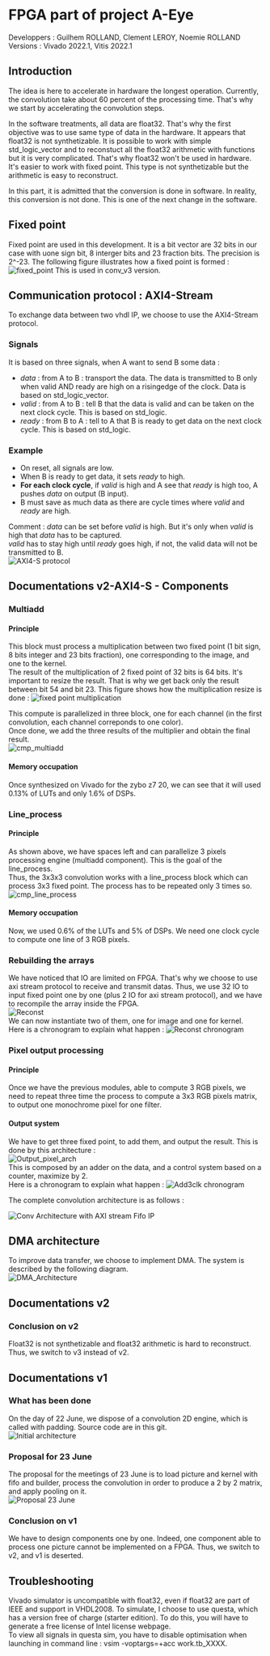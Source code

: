 # FPGA part of project A-Eye
Developpers : Guilhem ROLLAND, Clement LEROY, Noemie ROLLAND  
Versions : Vivado 2022.1, Vitis 2022.1  

## Introduction  
The idea is here to accelerate in hardware the longest operation. Currently, the convolution take about 60 percent of the processing time. That's why we start by accelerating the convolution steps.  

In the software treatments, all data are float32. That's why the first objective was to use same type of data in the hardware. It appears that float32 is not synthetizable. It is possible to work with simple std_logic_vector and to reconstuct all the float32 arithmetic with functions but it is very complicated. That's why float32 won't be used in hardware.
It's easier to work with fixed point. This type is not synthetizable but the arithmetic is easy to reconstruct.  

In this part, it is admitted that the conversion is done in software. In reality, this conversion is not done. This is one of the next change in the software.

## Fixed point
Fixed point are used in this development. It is a bit vector are 32 bits in our case with uone sign bit, 8 interger bits and 23 fraction bits. The precision is 2^-23.
The following figure illustrates how a fixed point is formed :  
![fixed_point](./diagrams/out/archi_v2/fixed_point.png)
This is used in conv_v3 version.  



## Communication protocol : AXI4-Stream 
To exchange data between two vhdl IP, we choose to use the AXI4-Stream protocol.  
### Signals
It is based on three signals, when A want to send B some data :  
- *data* : from A to B : transport the data. The data is transmitted to B only when valid AND ready are high on a risingedge of the clock. Data is based on std_logic_vector.
- *valid* : from A to B : tell B that the data is valid and can be taken on the next clock cycle. This is based on std_logic.
- *ready* : from B to A : tell to A that B is ready to get data on the next clock cycle. This is based on std_logic.  
### Example
- On reset, all signals are low.  
- When B is ready to get data, it sets *ready* to high.
- **For each clock cycle**, if *valid* is high and A see that *ready* is high too, A pushes *data* on output (B input).  
- B must save as much data as there are cycle times where *valid* and *ready* are high.  

Comment : *data* can be set before *valid* is high. But it's only when *valid* is high that *data* has to be captured.  
*valid* has to stay high until *ready* goes high, if not, the valid data will not be transmitted to B.  
![AXI4-S protocol](./diagrams/out/archi_v2/AXI4-S.png)

## Documentations v2-AXI4-S - Components  

### Multiadd  
#### Principle  
This block must process a multiplication between two fixed point (1 bit sign, 8 bits integer and 23 bits fraction), one corresponding to the image, and one to the kernel.  
The result of the multiplication of 2 fixed point of 32 bits is 64 bits. It's important to resize the result. That is why we get back only the result between bit 54 and bit 23.
This figure shows how the multiplication resize is done :
![fixed point multiplication](./diagrams/out/archi_v2/fixed_point_multiplication.png)

This compute is parallelized in three block, one for each channel (in the first convolution, each channel correponds to one color).  
Once done, we add the three results of the multiplier and obtain the final result.  
![cmp_multiadd](./diagrams/out/archi_v2/multiadd.png)  
#### Memory occupation  
Once synthesized on Vivado for the zybo z7 20, we can see that it will used 0.13% of LUTs and only 1.6% of DSPs.  

### Line_process  
#### Principle  
As shown above, we have spaces left and can parallelize 3 pixels processing engine (multiadd component). This is the goal of the line_process.  
Thus, the 3x3x3 convolution works with a line_process block which can process 3x3 fixed point. The process has to be repeated only 3 times so.  
![cmp_line_process](./diagrams/out/archi_v2/line_process.png)  
#### Memory occupation  
Now, we used 0.6% of the LUTs and 5% of DSPs.  We need one clock cycle to compute one line of 3 RGB pixels.  

### Rebuilding the arrays  
We have noticed that IO are limited on FPGA. That's why we choose to use axi stream protocol to receive and transmit datas. Thus, we use 32 IO to input fixed point one by one (plus 2 IO for axi stream protocol), and we have to recompile the array inside the FPGA.  
![Reconst](./diagrams/out/archi_v2/reconst.png)  
We can now instantiate two of them, one for image and one for kernel.  
Here is a chronogram to explain what happen :
![Reconst chronogram](./diagrams/out/archi_v2/reconst_chrono.png)  


### Pixel output processing  
#### Principle  
Once we have the previous modules, able to compute 3 RGB pixels, we need to repeat three time the process to compute a 3x3 RGB pixels matrix, to output one monochrome pixel for one filter.  
#### Output system  
We have to get three fixed point, to add them, and output the result. This is done by this architecture :  
![Output_pixel_arch](./diagrams/out/archi_v2/adder_3_clk.png)  
This is composed by an adder on the data, and a control system based on a counter, maximize by 2.  
Here is a chronogram to explain what happen :
![Add3clk chronogram](./diagrams/out/archi_v2/add3clk_chrono.png)  

 
The complete convolution architecture is as follows :  
  
![Conv Architecture with AXI stream Fifo IP](./diagrams/out/archi_v2/archi_conv_axi_fifo.png) 

## DMA architecture  
To improve data transfer, we choose to implement DMA. The system is described by the following diagram.  
![DMA_Architecture](./diagrams/out/archi_v2/DMA%20data%20transfert%20for%20convolution.png)  
  
## Documentations v2  
### Conclusion on v2  
Float32 is not synthetizable and float32 arithmetic is hard to reconstruct. Thus, we switch to v3 instead of v2.

## Documentations v1  
### What has been done
On the day of 22 June, we dispose of a convolution 2D engine, which is called with padding. Source code are in this git.  
![Initial architecture](./diagrams/out/architecture/initial_22_June.png)  
### Proposal for 23 June
The proposal for the meetings of 23 June is to load picture and kernel with fifo and builder, process the convolution in order to produce a 2 by 2 matrix, and apply pooling on it.  
![Proposal 23 June](./diagrams/out/architecture/proposal_23_June.png)  
### Conclusion on v1
We have to design components one by one. Indeed, one component able to process one picture cannot be implemented on a FPGA. Thus, we switch to v2, and v1 is deserted.    

## Troubleshooting
Vivado simulator is uncompatible with float32, even if float32 are part of IEEE and support in VHDL2008. To simulate, I choose to use questa, which has a version free of charge (starter edition). To do this, you will have to generate a free license of Intel license webpage.  
To view all signals in questa sim, you have to disable optimisation when launching in command line : vsim -voptargs=+acc work.tb_XXXX.  
